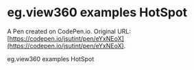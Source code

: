 # eg.view360 examples HotSpot

A Pen created on CodePen.io. Original URL: [https://codepen.io/jsutint/pen/eYxNEoX](https://codepen.io/jsutint/pen/eYxNEoX).

eg.view360 examples HotSpot